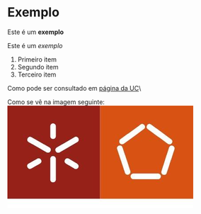 # Exemplo

Este é um **exemplo**

Este é um *exemplo*

1. Primeiro item
2. Segundo item
3. Terceiro item

Como pode ser consultado em [página da UC](http://www.uc.pt)\

Como se vê na imagem seguinte:\
 ![Escola Engenharia](https://raw.githubusercontent.com/RisingFisan/Projeto-SO/refs/heads/master/docs/eng.jpeg)